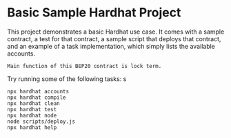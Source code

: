 # Basic Sample Hardhat Project

This project demonstrates a basic Hardhat use case. It comes with a sample contract, a test for that contract, a sample script that deploys that contract, and an example of a task implementation, which simply lists the available accounts.

```Main function of this BEP20 contract is lock term.```

Try running some of the following tasks:
s
```shell
npx hardhat accounts
npx hardhat compile
npx hardhat clean
npx hardhat test
npx hardhat node
node scripts/deploy.js
npx hardhat help
```
